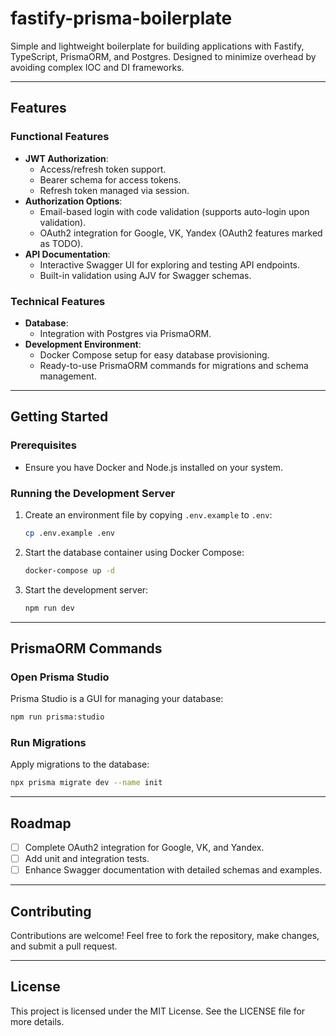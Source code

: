 # fastify-prisma-boilerplate

Simple and lightweight boilerplate for building applications with Fastify, TypeScript, PrismaORM, and Postgres. Designed to minimize overhead by avoiding complex IOC and DI frameworks.

---

## Features

### Functional Features

- **JWT Authorization**:
  - Access/refresh token support.
  - Bearer schema for access tokens.
  - Refresh token managed via session.
- **Authorization Options**:
  - Email-based login with code validation (supports auto-login upon validation).
  - OAuth2 integration for Google, VK, Yandex (OAuth2 features marked as TODO).
- **API Documentation**:
  - Interactive Swagger UI for exploring and testing API endpoints.
  - Built-in validation using AJV for Swagger schemas.

### Technical Features

- **Database**:
  - Integration with Postgres via PrismaORM.
- **Development Environment**:
  - Docker Compose setup for easy database provisioning.
  - Ready-to-use PrismaORM commands for migrations and schema management.

---

## Getting Started

### Prerequisites

- Ensure you have Docker and Node.js installed on your system.

### Running the Development Server

1. Create an environment file by copying `.env.example` to `.env`:
   ```sh
   cp .env.example .env
   ```
2. Start the database container using Docker Compose:
   ```sh
   docker-compose up -d
   ```
3. Start the development server:
   ```sh
   npm run dev
   ```

---

## PrismaORM Commands

### Open Prisma Studio

Prisma Studio is a GUI for managing your database:

```sh
npm run prisma:studio
```

### Run Migrations

Apply migrations to the database:

```sh
npx prisma migrate dev --name init
```

---

## Roadmap

- [ ] Complete OAuth2 integration for Google, VK, and Yandex.
- [ ] Add unit and integration tests.
- [ ] Enhance Swagger documentation with detailed schemas and examples.

---

## Contributing

Contributions are welcome! Feel free to fork the repository, make changes, and submit a pull request.

---

## License

This project is licensed under the MIT License. See the LICENSE file for more details.
